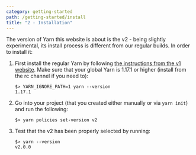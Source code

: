 ```yaml
---
category: getting-started
path: /getting-started/install
title: "2 - Installation"
---
```


The version of Yarn this website is about is the v2 - being slightly experimental, its install process is different from our regular builds. In order to install it:

1. First install the regular Yarn by following [the instructions from the v1 website](https://yarnpkg.com/en/docs/install). Make sure that your global Yarn is 1.17.1 or higher (install from the rc channel if you need to):

   ```
   $> YARN_IGNORE_PATH=1 yarn --version
   1.17.1
   ```

2. Go into your project (that you created either manually or via `yarn init`) and run the following:

   ```
   $> yarn policies set-version v2
   ```

3. Test that the v2 has been properly selected by running:

   ```
   $> yarn --version
   v2.0.0
   ```

